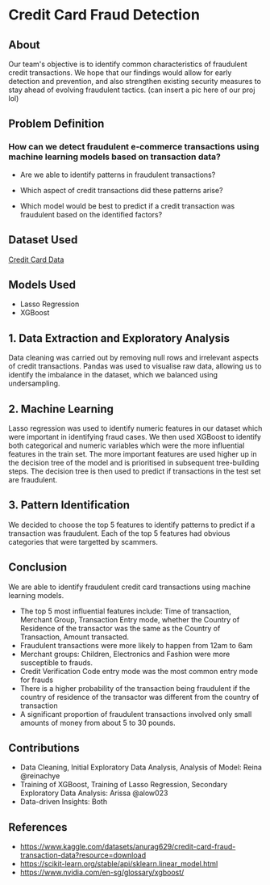 # Credit Card Fraud Detection

## About
Our team's objective is to identify common characteristics of fraudulent credit transactions. We hope that our findings would allow for early detection and prevention, and also strengthen existing security measures to stay ahead of evolving fraudulent tactics. 
(can insert a pic here of our proj lol)

## Problem Definition
### How can we detect fraudulent e-commerce transactions using machine learning models based on transaction data?
- Are we able to identify patterns in fraudulent transactions?

- Which aspect of credit transactions did these patterns arise?

- Which model would be best to predict if a credit transaction was fraudulent based on the identified factors?

## Dataset Used
[Credit Card Data](https://raw.githubusercontent.com/alow023/ECDS_Team4/refs/heads/main/CreditCardData.csv?token=GHSAT0AAAAAADBQ7CU26HRDLZ4PX22NIPCU2ACNNXA)

## Models Used
- Lasso Regression
- XGBoost

## 1. Data Extraction and Exploratory Analysis
Data cleaning was carried out by removing null rows and irrelevant aspects of credit transactions. Pandas was used to visualise raw data, allowing us to identify the imbalance in the dataset, which we balanced using undersampling. 

## 2. Machine Learning 
Lasso regression was used to identify numeric features in our dataset which were important in identifying fraud cases. We then used XGBoost to identify both categorical and numeric variables which were the more influential features in the train set. The more important features are used higher up in the decision tree of the model and is prioritised in subsequent tree-building steps. The decision tree is then used to predict if transactions in the test set are fraudulent. 

## 3. Pattern Identification
We decided to choose the top 5 features to identify patterns to predict if a transaction was fraudulent. Each of the top 5 features had obvious categories that were targetted by scammers. 

## Conclusion
We are able to identify fraudulent credit card transactions using machine learning models. 
- The top 5 most influential features include: Time of transaction, Merchant Group, Transaction Entry mode, whether the Country of Residence of the transactor was the same as the Country of Transaction, Amount transacted.
- Fraudulent transactions were more likely to happen from 12am to 6am
- Merchant groups: Children, Electronics and Fashion were more susceptible to frauds.
- Credit Verification Code entry mode was the most common entry mode for frauds
- There is a higher probability of the transaction being fraudulent if the country of residence of the transactor was different from the country of transaction
- A significant proportion of fraudulent transactions involved only small amounts of money from about 5 to 30 pounds. 

## Contributions
- Data Cleaning, Initial Exploratory Data Analysis, Analysis of Model: Reina @reinachye
- Training of XGBoost, Training of Lasso Regression, Secondary Exploratory Data Analysis: Arissa @alow023
- Data-driven Insights: Both

## References
- https://www.kaggle.com/datasets/anurag629/credit-card-fraud-transaction-data?resource=download
- https://scikit-learn.org/stable/api/sklearn.linear_model.html
- https://www.nvidia.com/en-sg/glossary/xgboost/

  
